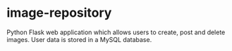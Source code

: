 # image-repository
Python Flask web application which allows users to create, post and delete images. User data is stored in a MySQL database.
